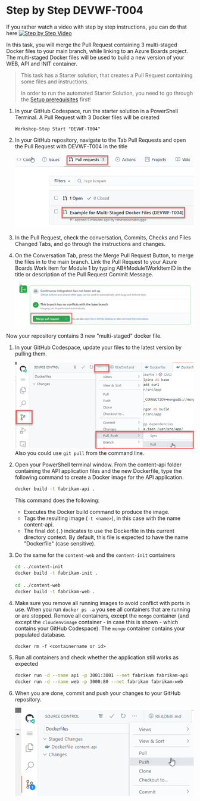 # Step by Step DEVWF-T004

If you rather watch a video with step by step instructions, you can do that here
[![Step by Step Video](https://img.youtube.com/vi/w80WzGtWpVc/0.jpg)](https://www.youtube.com/watch?v=w80WzGtWpVc)

In this task, you will merge the Pull Request containing 3 multi-staged Docker files to your main branch, while linking to an Azure Boards project. The multi-staged Docker files will be used to build a new version of your WEB, API and INIT container.

>This task has a Starter solution, that creates a Pull Request containing some files and instructions. 
>
> In order to run the automated Starter Solution, you need to go through the [Setup prerequisites](/Challenges/Prerequisites/Readme.md) first!

1. In your GitHub Codespace, run the starter solution in a PowerShell Terminal. A Pull Request with 3 Docker files will be created

      ```
      Workshop-Step Start "DEVWF-T004"
      ```

1. In your GitHub repository, navigate to the Tab Pull Requests and open the Pull Request with DEVWF-T004 in the title

      ![Shows the menu item for navigating to the Pull Request](/Assets/PullRequestDEVWF-T004.png)

1. In the Pull Request, check the conversation, Commits, Checks and Files Changed Tabs, and go through the instructions and changes.

1. On the Conversation Tab, press the Merge Pull Request Button, to merge the files in to the main branch. Link the Pull Request to your Azure Boards Work item for Module 1 by typing AB#Module1WorkItemID in the title or description of the Pull Request Commit Message. 

      ![Shows the button for merging a Pull Request in GitHub](/Assets/mergePullRequest.png)

Now your repository contains 3 new "multi-staged" docker file.

1. In your GitHub Codespace, update your files to the latest version by pulling them.

      ![](/Assets/2020-10-05-12-10-11.png)
Also you could use `git pull` from the command line.

1. Open your PowerShell terminal window. From the content-api folder containing the API application files and the new Dockerfile, type the following command to create a Docker image for the API application. 
      ```bash
      docker build -t fabrikam-api .
      ```
      This command does the following:
      - Executes the Docker build command to produce the image.
      - Tags the resulting image (`-t <name>`), in this case with the name content-api.
      - The final dot (`.`) indicates to use the Dockerfile in this current directory context. By default, this file is expected to have the name "Dockerfile" (case sensitive).



1. Do the same for the `content-web` and the `content-init` containers

      ```bash
      cd ../content-init
      docker build -t fabrikam-init .
   
      cd ../content-web
      docker build -t fabrikam-web .
      ```

1. Make sure you remove all running images to avoid conflict with ports in use. When you run `docker ps -a` you see all containers that are running or are stopped. Remove all containers, except the `mongo` container (and except the `cloudenvimage` container - in case this is shown - which contains your GitHub Codespace). The `mongo` container contains your populated database.

      ```
      docker rm -f <containername or id>
      ```

1. Run all containers and check whether the application still works as expected

      ```bash
      docker run -d --name api -p 3001:3001 --net fabrikam fabrikam-api
      docker run -d --name web -p 3000:80 --net fabrikam fabrikam-web
      ```

1. When you are done, commit and push your changes to your GitHub repository.

      ![Push from Visual Studio Code](/Assets/commitandpush.png)